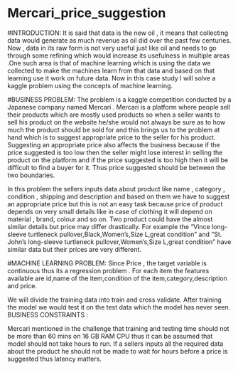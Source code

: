 # Mercari_price_suggestion
#INTRODUCTION:
It is said that data is the new oil , it means that collecting data would generate as much revenue as oil did over the past few centuries. Now , data in its raw form is not very useful just like oil and needs to go through some refining which would increase its usefulness in multiple areas .One such area is that of machine learning which is using the data we collected to make the machines learn from that data and based on that learning use it work on future data. Now in this case study I will solve a kaggle problem using the concepts of machine learning.

#BUSINESS PROBLEM:
The problem is a kaggle competition conducted by a Japanese company named Mercari . Mercari is a platform where people sell their products which are mostly used products so when a seller wants to sell his product on the website he/she would not always be sure as to how much the product should be sold for and this brings us to the problem at hand which is to suggest appropriate price to the seller for his product. Suggesting an appropriate price also affects the business because if the price suggested is too low then the seller might lose interest in selling the product on the platform and if the price suggested is too high then it will be difficult to find a buyer for it. Thus price suggested should be between the two boundaries.

In this problem the sellers inputs data about product like name , category , condition , shipping and description and based on them we have to suggest an appropriate price but this is not an easy task because price of product depends on very small details like in case of clothing it will depend on material , brand, colour and so on. Two product could have the almost similar details but price may differ drastically. For example the “Vince long-sleeve turtleneck pullover,Black,Women’s,Size L,great condition” and “St. John’s long-sleeve turtleneck pullover,Women’s,Size L,great condition” have similar data but their prices are very different.

#MACHINE LEARNING PROBLEM:
Since Price , the target variable is continuous thus its a regression problem . For each item the features available are id,name of the item,condition of the item,category,description and price.

We will divide the training data into train and cross validate. After training the model we would test it on the test data which the model has never seen.
BUSINESS CONSTRAINTS :

Mercari mentioned in the challenge that training and testing time should not be more than 60 mins on 16 GB RAM CPU thus it can be assumed that model should not take hours to run. If a sellers inputs all the required data about the product he should not be made to wait for hours before a price is suggested thus latency matters.
